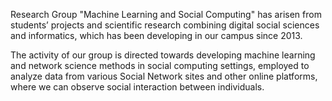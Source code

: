 Research Group "Machine Learning and Social Computing" has arisen from students’ projects and scientific research combining digital social sciences and informatics, which has been developing in our campus since 2013.

The activity of our group is directed towards developing machine learning and network science methods in social computing settings, employed to analyze data from various Social Network sites and other online platforms, where we can observe social interaction between individuals. 
